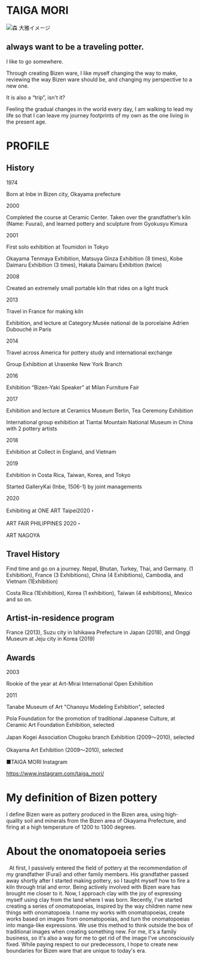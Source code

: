 # TAIGA MORI

![森 大雅イメージ](https://bizen-gallerykai.com/_wp/wp-content/uploads/2019/12/photo_mori.jpg)

## always want to be a traveling potter.

I like to go somewhere.

Through creating Bizen ware, I like myself changing the way to make, reviewing the way Bizen ware should be, and changing my perspective to a new one.

It is also a “trip”, isn't it?

Feeling the gradual changes in the world every day, I am walking to lead my life so that I can leave my journey footprints of my own as the one living in the present age.

# PROFILE

## History

1974

Born at Inbe in Bizen city, Okayama prefecture

2000

Completed the course at Ceramic Center. Taken over the grandfather’s kiln (Name: Fuurai), and learned pottery and sculpture from Gyokusyu Kimura

2001

First solo exhibition at Toumidori in Tokyo

Okayama Tenmaya Exhibition, Matsuya Ginza Exhibition (8 times), Kobe Daimaru Exhibition (3 times), Hakata Daimaru Exhibition (twice)

2008

Created an extremely small portable kiln that rides on a light truck

2013

Travel in France for making kiln

Exhibition, and lecture at Category:Musée national de la porcelaine Adrien Dubouché in Paris

2014

Travel across America for pottery study and international exchange

Group Exhibition at Urasenke New York Branch

2016

Exhibition “Bizen-Yaki Speaker” at Milan Furniture Fair

2017

Exhibition and lecture at Ceramics Museum Berlin, Tea Ceremony Exhibition

International group exhibition at Tiantai Mountain National Museum in China with 2 pottery artists

2018

Exhibition at Collect in England, and Vietnam

2019

Exhibition in Costa Rica, Taiwan, Korea, and Tokyo

Started GalleryKai (Inbe, 1506-1) by joint managements

2020

Exhibiting at ONE ART Taipei2020・

ART FAIR PHILIPPINES 2020・

ART NAGOYA

## Travel History

Find time and go on a journey. Nepal, Bhutan, Turkey, Thai, and Germany. (1 Exhibition), France (3 Exhibitions), China (4 Exhibitions), Cambodia, and Vietnam (1Exhibition)

Costa Rica (1Exhibition), Korea (1 exhibition), Taiwan (4 exhibitions), Mexico and so on.

## Artist-in-residence program

France (2013), Suzu city in Ishikawa Prefecture in Japan (2018), and Onggi Museum at Jeju city in Korea (2019)

## Awards

2003

Rookie of the year at Art-Mirai International Open Exhibition

2011

Tanabe Museum of Art "Chanoyu Modeling Exhibition", selected

Pola Foundation for the promotion of traditional Japanese Culture, at Ceramic Art Foundation Exhibition, selected

Japan Kogei Association Chugoku branch Exhibition (2009～2010), selected

Okayama Art Exhibition (2009～2010), selected

■TAIGA MORI Instagram

https://www.instagram.com/taiga_mori/

# My definition of Bizen pottery

I define Bizen ware as pottery produced in the Bizen area, using high-quality soil and minerals from the Bizen area of Okayama Prefecture, and firing at a high temperature of 1200 to 1300 degrees.

# About the onomatopoeia series

  At first, I passively entered the field of pottery at the recommendation of my grandfather (Furai) and other family members. His grandfather passed away shortly after I started making pottery, so I taught myself how to fire a kiln through trial and error. Being actively involved with Bizen ware has brought me closer to it. Now, I approach clay with the joy of expressing myself using clay from the land where I was born. Recently, I've started creating a series of onomatopoeias, inspired by the way children name new things with onomatopoeia. I name my works with onomatopoeias, create works based on images from onomatopoeias, and turn the onomatopoeias into manga-like expressions. We use this method to think outside the box of traditional images when creating something new. For me, it's a family business, so it's also a way for me to get rid of the image I've unconsciously fixed. While paying respect to our predecessors, I hope to create new boundaries for Bizen ware that are unique to today's era.


